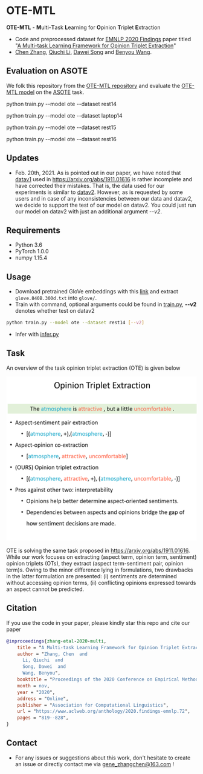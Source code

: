 # OTE-MTL

**OTE-MTL** - **M**ulti-**T**ask **L**earning for **O**pinion **T**riplet **E**xtraction
* Code and preprocessed dataset for [EMNLP 2020 Findings](https://2020.emnlp.org/) paper titled "[A Multi-task Learning Framework for Opinion Triplet Extraction](https://arxiv.org/abs/2010.01512)" 
* [Chen Zhang](https://genezc.github.io), [Qiuchi Li](https://qiuchili.github.io), [Dawei Song](http://cs.bit.edu.cn/szdw/jsml/js/sdw/index.htm) and [Benyou Wang](https://wabyking.github.io/old).

## Evaluation on ASOTE
We folk this repository from the [OTE-MTL repository](https://github.com/GeneZC/OTE-MTL) and evaluate the [OTE-MTL model](https://arxiv.org/pdf/2010.01512.pdf) on the [ASOTE](https://arxiv.org/pdf/2103.15255.pdf) task.

python train.py --model ote --dataset rest14

python train.py --model ote --dataset laptop14

python train.py --model ote --dataset rest15

python train.py --model ote --dataset rest16

## Updates

* Feb. 20th, 2021. As is pointed out in our paper, we have noted that [datav1](https://github.com/xuuuluuu/SemEval-Triplet-data/tree/master/ASTE-Data-V1-AAAI2020) used in https://arxiv.org/abs/1911.01616 is rather incomplete and have corrected their mistakes. That is, the data used for our experiments is similar to [datav2](https://github.com/xuuuluuu/SemEval-Triplet-data/tree/master/ASTE-Data-V2-EMNLP2020). However, as is requested by some users and in case of any inconsistencies between our data and datav2, we decide to support the test of our model on datav2. You could just run our model on datav2 with just an additional argument *--v2*.

## Requirements

* Python 3.6
* PyTorch 1.0.0
* numpy 1.15.4

## Usage

* Download pretrained GloVe embeddings with this [link](http://nlp.stanford.edu/data/wordvecs/glove.840B.300d.zip) and extract `glove.840B.300d.txt` into `glove/`.
* Train with command, optional arguments could be found in [train.py](/train.py), **--v2** denotes whether test on datav2
```bash
python train.py --model ote --dataset rest14 [--v2]
```
* Infer with [infer.py](/infer.py)

## Task

An overview of the task opinion triplet extraction (OTE) is given below

![model](/assets/task.png)

 OTE is solving the same task proposed in https://arxiv.org/abs/1911.01616. While our work focuses on extracting (aspect term, opinion term, sentiment) opinion triplets (OTs), they extract (aspect term-sentiment pair, opinion term)s. Owing to the minor difference lying in formulations, two drawbacks in the latter formulation are presented: (i) sentiments are determined without accessing opinion terms, (ii) conflicting opinions expressed towards an aspect cannot be predicted.

## Citation

If you use the code in your paper, please kindly star this repo and cite our paper

```bibtex
@inproceedings{zhang-etal-2020-multi,
    title = "A Multi-task Learning Framework for Opinion Triplet Extraction",
    author = "Zhang, Chen  and
      Li, Qiuchi  and
      Song, Dawei  and
      Wang, Benyou",
    booktitle = "Proceedings of the 2020 Conference on Empirical Methods in Natural Language Processing: Findings",
    month = nov,
    year = "2020",
    address = "Online",
    publisher = "Association for Computational Linguistics",
    url = "https://www.aclweb.org/anthology/2020.findings-emnlp.72",
    pages = "819--828",
}
```

## Contact

* For any issues or suggestions about this work, don't hesitate to create an issue or directly contact me via [gene_zhangchen@163.com](mailto:gene_zhangchen@163.com) !